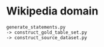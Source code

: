 # Wikipedia domain

    generate_statements.py
    -> construct_gold_table_set.py
    -> construct_source_dataset.py
